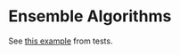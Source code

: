# Ensemble Algorithms

See [this
example](https://github.com/JuliaAI/LearnAPI.jl/blob/dev/test/integration/iterative_algorithms.jl)
from tests.
